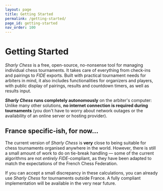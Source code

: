 ```yaml
---
layout: page
title: Getting Started
permalink: /getting-started/
page_id: getting-started
nav_order: 100
---
```


# Getting Started

_Sharly Chess_ is a free, open-source, no-nonsense tool for managing individual chess tournaments.
It takes care of everything from check-ins and pairings to _FIDE_ exports.
Built with practical tournament needs for arbiters in mind, it also includes functionalities for organizers and players, with public display of pairings, results and countdown timers, as well as results input.

**_Sharly Chess_ runs completely autonomously** on the arbiter's computer:
Unlike many other solutions, **no internet connection is required during tournaments**
(you don't have to worry about network outages or the availability of an online server or hosting provider).

## France specific-ish, for now...

The current version of _Sharly Chess_ is **very** close to being suitable for chess tournaments organised anywhere in the world.
However, there is still a small amount of work to do on tie-break handling — some of the current algorithms are not *entirely* _FIDE_-compliant,
as they have been adapted to match the expectations of the French Chess Federation.

If you can accept a small discrepancy in these calculations, you can already use _Sharly Chess_ for tournaments outside France.
A fully compliant implementation will be available in the very near future.
